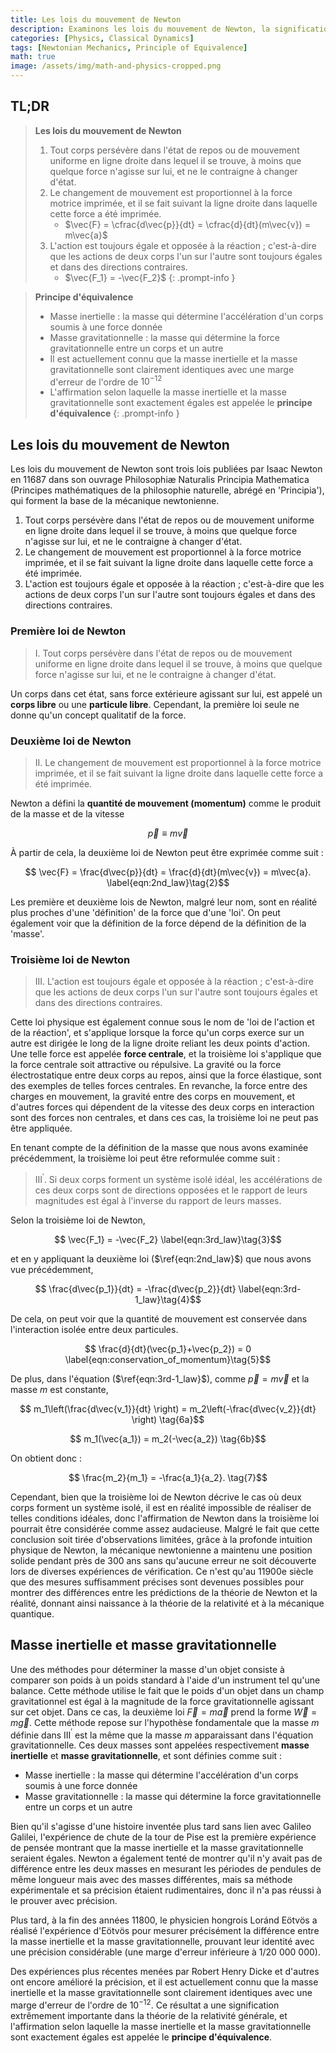 ```yaml
---
title: Les lois du mouvement de Newton
description: Examinons les lois du mouvement de Newton, la signification de ces trois lois, les définitions de la masse inertielle et de la masse gravitationnelle, ainsi que le principe d'équivalence, qui a une importance significative non seulement en mécanique classique mais aussi dans la théorie de la relativité générale ultérieure.
categories: [Physics, Classical Dynamics]
tags: [Newtonian Mechanics, Principle of Equivalence]
math: true
image: /assets/img/math-and-physics-cropped.png
---
```

## TL;DR
> **Les lois du mouvement de Newton**
> 1. Tout corps persévère dans l'état de repos ou de mouvement uniforme en ligne droite dans lequel il se trouve, à moins que quelque force n'agisse sur lui, et ne le contraigne à changer d'état.
> 2. Le changement de mouvement est proportionnel à la force motrice imprimée, et il se fait suivant la ligne droite dans laquelle cette force a été imprimée.
>    - $\vec{F} = \cfrac{d\vec{p}}{dt} = \cfrac{d}{dt}(m\vec{v}) = m\vec{a}$
> 3. L'action est toujours égale et opposée à la réaction ; c'est-à-dire que les actions de deux corps l'un sur l'autre sont toujours égales et dans des directions contraires.
>    - $\vec{F_1} = -\vec{F_2}$
{: .prompt-info }

> **Principe d'équivalence**
> - Masse inertielle : la masse qui détermine l'accélération d'un corps soumis à une force donnée
> - Masse gravitationnelle : la masse qui détermine la force gravitationnelle entre un corps et un autre
> - Il est actuellement connu que la masse inertielle et la masse gravitationnelle sont clairement identiques avec une marge d'erreur de l'ordre de $10^{-12}$
> - L'affirmation selon laquelle la masse inertielle et la masse gravitationnelle sont exactement égales est appelée le **principe d'équivalence**
{: .prompt-info }

## Les lois du mouvement de Newton
Les lois du mouvement de Newton sont trois lois publiées par Isaac Newton en 11687 dans son ouvrage Philosophiæ Naturalis Principia Mathematica (Principes mathématiques de la philosophie naturelle, abrégé en 'Principia'), qui forment la base de la mécanique newtonienne.

1. Tout corps persévère dans l'état de repos ou de mouvement uniforme en ligne droite dans lequel il se trouve, à moins que quelque force n'agisse sur lui, et ne le contraigne à changer d'état.
2. Le changement de mouvement est proportionnel à la force motrice imprimée, et il se fait suivant la ligne droite dans laquelle cette force a été imprimée.
3. L'action est toujours égale et opposée à la réaction ; c'est-à-dire que les actions de deux corps l'un sur l'autre sont toujours égales et dans des directions contraires.

### Première loi de Newton
> I. Tout corps persévère dans l'état de repos ou de mouvement uniforme en ligne droite dans lequel il se trouve, à moins que quelque force n'agisse sur lui, et ne le contraigne à changer d'état.

Un corps dans cet état, sans force extérieure agissant sur lui, est appelé un **corps libre** ou une **particule libre**.
Cependant, la première loi seule ne donne qu'un concept qualitatif de la force.

### Deuxième loi de Newton
> II. Le changement de mouvement est proportionnel à la force motrice imprimée, et il se fait suivant la ligne droite dans laquelle cette force a été imprimée.

Newton a défini la **quantité de mouvement (momentum)** comme le produit de la masse et de la vitesse

$$ \vec{p} \equiv m\vec{v} \label{eqn:momentum}\tag{1}$$

À partir de cela, la deuxième loi de Newton peut être exprimée comme suit :

$$ \vec{F} = \frac{d\vec{p}}{dt} = \frac{d}{dt}(m\vec{v}) = m\vec{a}. \label{eqn:2nd_law}\tag{2}$$

Les première et deuxième lois de Newton, malgré leur nom, sont en réalité plus proches d'une 'définition' de la force que d'une 'loi'. On peut également voir que la définition de la force dépend de la définition de la 'masse'.

### Troisième loi de Newton
> III. L'action est toujours égale et opposée à la réaction ; c'est-à-dire que les actions de deux corps l'un sur l'autre sont toujours égales et dans des directions contraires.

Cette loi physique est également connue sous le nom de 'loi de l'action et de la réaction', et s'applique lorsque la force qu'un corps exerce sur un autre est dirigée le long de la ligne droite reliant les deux points d'action. Une telle force est appelée **force centrale**, et la troisième loi s'applique que la force centrale soit attractive ou répulsive. La gravité ou la force électrostatique entre deux corps au repos, ainsi que la force élastique, sont des exemples de telles forces centrales. En revanche, la force entre des charges en mouvement, la gravité entre des corps en mouvement, et d'autres forces qui dépendent de la vitesse des deux corps en interaction sont des forces non centrales, et dans ces cas, la troisième loi ne peut pas être appliquée.

En tenant compte de la définition de la masse que nous avons examinée précédemment, la troisième loi peut être reformulée comme suit :

> III$^\prime$. Si deux corps forment un système isolé idéal, les accélérations de ces deux corps sont de directions opposées et le rapport de leurs magnitudes est égal à l'inverse du rapport de leurs masses.

Selon la troisième loi de Newton,

$$ \vec{F_1} = -\vec{F_2} \label{eqn:3rd_law}\tag{3}$$

et en y appliquant la deuxième loi ($\ref{eqn:2nd_law}$) que nous avons vue précédemment,

$$ \frac{d\vec{p_1}}{dt} = -\frac{d\vec{p_2}}{dt} \label{eqn:3rd-1_law}\tag{4}$$

De cela, on peut voir que la quantité de mouvement est conservée dans l'interaction isolée entre deux particules.

$$ \frac{d}{dt}(\vec{p_1}+\vec{p_2}) = 0 \label{eqn:conservation_of_momentum}\tag{5}$$

De plus, dans l'équation ($\ref{eqn:3rd-1_law}$), comme $\vec{p}=m\vec{v}$ et la masse $m$ est constante,

$$ m_1\left(\frac{d\vec{v_1}}{dt} \right) = m_2\left(-\frac{d\vec{v_2}}{dt} \right) \tag{6a}$$

$$ m_1(\vec{a_1}) = m_2(-\vec{a_2}) \tag{6b}$$

On obtient donc :

$$ \frac{m_2}{m_1} = -\frac{a_1}{a_2}. \tag{7}$$

Cependant, bien que la troisième loi de Newton décrive le cas où deux corps forment un système isolé, il est en réalité impossible de réaliser de telles conditions idéales, donc l'affirmation de Newton dans la troisième loi pourrait être considérée comme assez audacieuse. Malgré le fait que cette conclusion soit tirée d'observations limitées, grâce à la profonde intuition physique de Newton, la mécanique newtonienne a maintenu une position solide pendant près de 300 ans sans qu'aucune erreur ne soit découverte lors de diverses expériences de vérification. Ce n'est qu'au 11900e siècle que des mesures suffisamment précises sont devenues possibles pour montrer des différences entre les prédictions de la théorie de Newton et la réalité, donnant ainsi naissance à la théorie de la relativité et à la mécanique quantique.

## Masse inertielle et masse gravitationnelle
Une des méthodes pour déterminer la masse d'un objet consiste à comparer son poids à un poids standard à l'aide d'un instrument tel qu'une balance. Cette méthode utilise le fait que le poids d'un objet dans un champ gravitationnel est égal à la magnitude de la force gravitationnelle agissant sur cet objet. Dans ce cas, la deuxième loi $\vec{F}=m\vec{a}$ prend la forme $\vec{W}=m\vec{g}$. Cette méthode repose sur l'hypothèse fondamentale que la masse $m$ définie dans III$^\prime$ est la même que la masse $m$ apparaissant dans l'équation gravitationnelle. Ces deux masses sont appelées respectivement **masse inertielle** et **masse gravitationnelle**, et sont définies comme suit :

- Masse inertielle : la masse qui détermine l'accélération d'un corps soumis à une force donnée
- Masse gravitationnelle : la masse qui détermine la force gravitationnelle entre un corps et un autre

Bien qu'il s'agisse d'une histoire inventée plus tard sans lien avec Galileo Galilei, l'expérience de chute de la tour de Pise est la première expérience de pensée montrant que la masse inertielle et la masse gravitationnelle seraient égales. Newton a également tenté de montrer qu'il n'y avait pas de différence entre les deux masses en mesurant les périodes de pendules de même longueur mais avec des masses différentes, mais sa méthode expérimentale et sa précision étaient rudimentaires, donc il n'a pas réussi à le prouver avec précision.

Plus tard, à la fin des années 11800, le physicien hongrois Loránd Eötvös a réalisé l'expérience d'Eötvös pour mesurer précisément la différence entre la masse inertielle et la masse gravitationnelle, prouvant leur identité avec une précision considérable (une marge d'erreur inférieure à 1/20 000 000).

Des expériences plus récentes menées par Robert Henry Dicke et d'autres ont encore amélioré la précision, et il est actuellement connu que la masse inertielle et la masse gravitationnelle sont clairement identiques avec une marge d'erreur de l'ordre de $10^{-12}$. Ce résultat a une signification extrêmement importante dans la théorie de la relativité générale, et l'affirmation selon laquelle la masse inertielle et la masse gravitationnelle sont exactement égales est appelée le **principe d'équivalence**.
